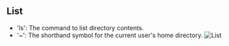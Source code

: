 ## List
- 'ls': The command to list directory contents.
- '~': The shorthand symbol for the current user's home directory.
![List](img/1.1.JPG)
